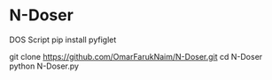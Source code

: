 # N-Doser
DOS Script
pip install pyfiglet

git clone https://github.com/OmarFarukNaim/N-Doser.git
cd N-Doser
python N-Doser.py
